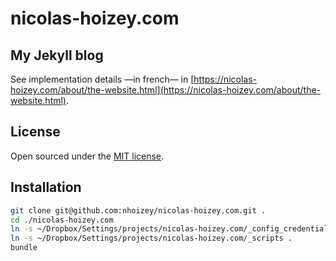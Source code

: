 # nicolas-hoizey.com

## My Jekyll blog

See implementation details —in french— in [https://nicolas-hoizey.com/about/the-website.html](https://nicolas-hoizey.com/about/the-website.html).

## License

Open sourced under the [MIT license](LICENSE.md).

## Installation

```bash
git clone git@github.com:nhoizey/nicolas-hoizey.com.git .
cd ./nicolas-hoizey.com
ln -s ~/Dropbox/Settings/projects/nicolas-hoizey.com/_config_credentials.yml .
ln -s ~/Dropbox/Settings/projects/nicolas-hoizey.com/_scripts .
bundle
```
